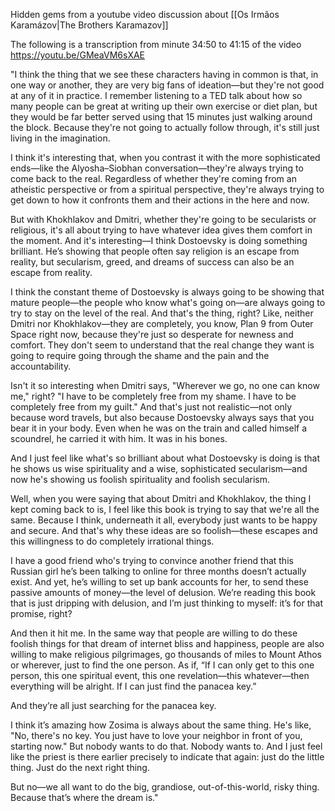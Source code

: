 Hidden gems from a youtube video discussion about [[Os Irmãos Karamázov|The Brothers Karamazov]]


The following is a transcription from minute 34:50 to 41:15 of the video https://youtu.be/GMeaVM6sXAE


"I think the thing that we see these characters having in common is that, in one way or another, they are very big fans of ideation—but they're not good at any of it in practice. I remember listening to a TED talk about how so many people can be great at writing up their own exercise or diet plan, but they would be far better served using that 15 minutes just walking around the block. Because they're not going to actually follow through, it's still just living in the imagination.

I think it's interesting that, when you contrast it with the more sophisticated ends—like the Alyosha–Siobhan conversation—they're always trying to come back to the real. Regardless of whether they're coming from an atheistic perspective or from a spiritual perspective, they're always trying to get down to how it confronts them and their actions in the here and now.

But with Khokhlakov and Dmitri, whether they're going to be secularists or religious, it's all about trying to have whatever idea gives them comfort in the moment. And it's interesting—I think Dostoevsky is doing something brilliant. He’s showing that people often say religion is an escape from reality, but secularism, greed, and dreams of success can also be an escape from reality.

I think the constant theme of Dostoevsky is always going to be showing that mature people—the people who know what's going on—are always going to try to stay on the level of the real. And that's the thing, right? Like, neither Dmitri nor Khokhlakov—they are completely, you know, Plan 9 from Outer Space right now, because they're just so desperate for newness and comfort. They don't seem to understand that the real change they want is going to require going through the shame and the pain and the accountability.

Isn't it so interesting when Dmitri says, "Wherever we go, no one can know me," right? "I have to be completely free from my shame. I have to be completely free from my guilt." And that's just not realistic—not only because word travels, but also because Dostoevsky always says that you bear it in your body. Even when he was on the train and called himself a scoundrel, he carried it with him. It was in his bones.

And I just feel like what's so brilliant about what Dostoevsky is doing is that he shows us wise spirituality and a wise, sophisticated secularism—and now he's showing us foolish spirituality and foolish secularism.

Well, when you were saying that about Dmitri and Khokhlakov, the thing I kept coming back to is, I feel like this book is trying to say that we're all the same. Because I think, underneath it all, everybody just wants to be happy and secure. And that's why these ideas are so foolish—these escapes and this willingness to do completely irrational things.

I have a good friend who's trying to convince another friend that this Russian girl he’s been talking to online for three months doesn’t actually exist. And yet, he’s willing to set up bank accounts for her, to send these passive amounts of money—the level of delusion. We’re reading this book that is just dripping with delusion, and I’m just thinking to myself: it’s for that promise, right?

And then it hit me. In the same way that people are willing to do these foolish things for that dream of internet bliss and happiness, people are also willing to make religious pilgrimages, go thousands of miles to Mount Athos or wherever, just to find the one person. As if, “If I can only get to this one person, this one spiritual event, this one revelation—this whatever—then everything will be alright. If I can just find the panacea key.”

And they’re all just searching for the panacea key.

I think it’s amazing how Zosima is always about the same thing. He's like, "No, there's no key. You just have to love your neighbor in front of you, starting now." But nobody wants to do that. Nobody wants to. And I just feel like the priest is there earlier precisely to indicate that again: just do the little thing. Just do the next right thing.

But no—we all want to do the big, grandiose, out-of-this-world, risky thing. Because that’s where the dream is."